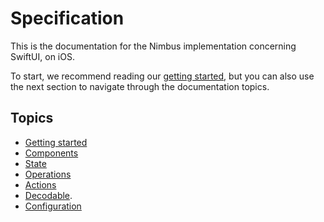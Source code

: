 # Specification
This is the documentation for the Nimbus implementation concerning SwiftUI, on iOS.

To start, we recommend reading our [getting started](getting-started.md), but you can also use the next section to navigate through the documentation
topics.

## Topics
- [Getting started](getting-started.md)
- [Components](component.md)
- [State](state.md)
- [Operations](operation.md)
- [Actions](action.md)
- [Decodable](decodable.md).
- [Configuration](configuration.md)
